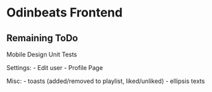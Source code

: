 # Odinbeats Frontend

## Remaining ToDo

Mobile Design
Unit Tests

Settings:
    - Edit user
    - Profile Page

Misc:
    - toasts (added/removed to playlist, liked/unliked)
    - ellipsis texts
